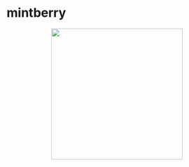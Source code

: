 # mintberry

<p align="center">
<img src="https://user-images.githubusercontent.com/37419225/96831362-53ee6a80-1413-11eb-802d-6d63c9a565b8.png" width="300px%" height="300px"></img> 
</p>
